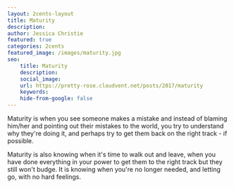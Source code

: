 ```yaml
---
layout: 2cents-layout
title: Maturity
description: 
author: Jessica Christie
featured: true
categories: 2cents
featured_image: /images/maturity.jpg
seo: 
    title: Maturity
    description: 
    social_image: 
    url: https://pretty-rose.cloudvent.net/posts/2017/maturity
    keywords: 
    hide-from-google: false
---
```

Maturity is when you see someone makes a mistake and instead of blaming him/her and pointing out their mistakes to the world, you try to understand why they're doing it, and perhaps try to get them back on the right track - if possible.

Maturity is also knowing when it's time to walk out and leave, when you have done everything in your power to get them to the right track but they still won't budge. It is knowing when you're no longer needed, and letting go, with no hard feelings.

&nbsp;
